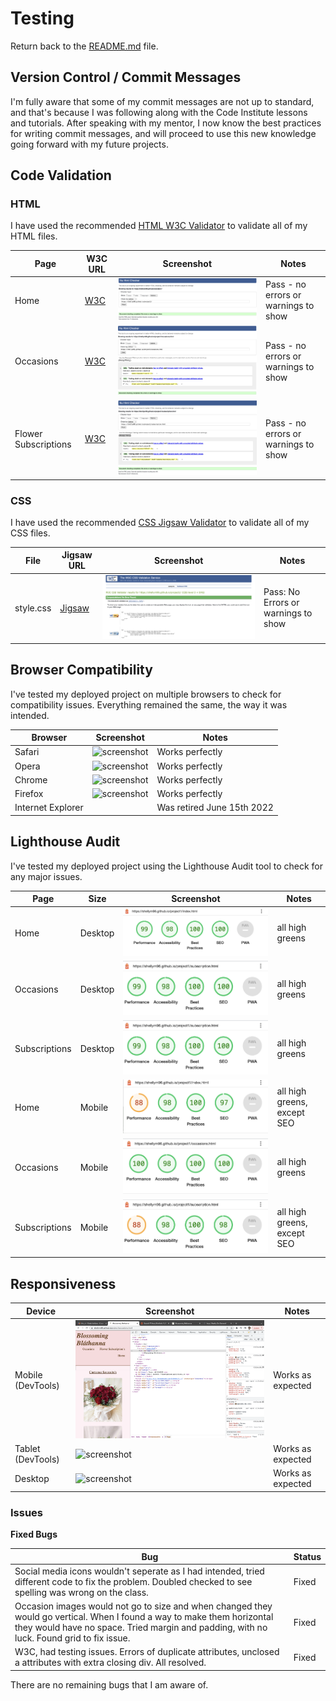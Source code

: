 # Testing

Return back to the [README.md](README.md) file.

## Version Control / Commit Messages

I'm fully aware that some of my commit messages are not up to standard, and that's because I was following along with the Code Institute lessons and tutorials. After speaking with my mentor, I now know the best practices for writing commit messages, and will proceed to use this new knowledge going forward with my future projects.

## Code Validation


### HTML

I have used the recommended [HTML W3C Validator](https://validator.w3.org) to validate all of my HTML files.


| Page | W3C URL | Screenshot | Notes |
| --- | --- | --- | --- |
| Home | [W3C](https://validator.w3.org/nu/?doc=https%3A%2F%2Fshellym96.github.io%2Fproject1%2Findex.html) | ![screenshot](documentation/html-validation.png) | Pass - no errors or warnings to show|
| Occasions | [W3C](https://validator.w3.org/nu/?doc=https%3A%2F%2Fshellym96.github.io%2Fproject1%2Foccasions.html) | ![screenshot](documentation/occasions-validation.png) | Pass - no errors or warnings to show|
| Flower Subscriptions | [W3C](https://validator.w3.org/nu/?doc=https%3A%2F%2Fshellym96.github.io%2Fproject1%2Fsubscription.html) | ![screenshot](documentation/subs-validation.png) | Pass - no errors or warnings to show|


### CSS

I have used the recommended [CSS Jigsaw Validator](https://jigsaw.w3.org/css-validator) to validate all of my CSS files.


| File | Jigsaw URL | Screenshot | Notes |
| --- | --- | --- | --- |
| style.css | [Jigsaw](https://jigsaw.w3.org/css-validator/validator?uri=https%3A%2F%2Fshellym96.github.io%2Fproject1) | ![screenshot](documentation/css-validation.png) | Pass: No Errors or warnings to show |

## Browser Compatibility

I've tested my deployed project on multiple browsers to check for compatibility issues.
Everything remained the same, the way it was intended.

| Browser | Screenshot | Notes |
| --- | --- | --- |
| Safari | ![screenshot](documentation/safari.png) | Works perfectly |
| Opera | ![screenshot](documentation/opera.png) | Works perfectly |
| Chrome| ![screenshot](documentation/chrome.png) | Works perfectly |
| Firefox | ![screenshot](documentation/firefox.png) | Works perfectly |
| Internet Explorer | | Was retired June 15th 2022 |


## Lighthouse Audit

I've tested my deployed project using the Lighthouse Audit tool to check for any major issues.

| Page | Size | Screenshot | Notes |
| --- | --- | --- | --- |
| Home | Desktop | ![screenshot](documentation/index-lighthouse.png) | all high greens  |
| Occasions | Desktop | ![screenshot](documentation/occasions-lighthouse.png) | all high greens |
| Subscriptions | Desktop | ![screenshot](documentation/sub-lighthouse.png) | all high greens |
| Home | Mobile | ![screenshot](documentation/index-lighthouse-mobile.png) | all high greens, except SEO  |
| Occasions | Mobile | ![screenshot](documentation/occasions-lighthouse-mobilep.png) |  all high greens  |
| Subscriptions | Mobile | ![screenshot](documentation/sub-lighthouse-mobile.png) | all high greens, except SEO  |

## Responsiveness
| Device | Screenshot | Notes |
| --- | --- | --- |
| Mobile (DevTools) | ![screenshot](documentation/mobile-response.png) | Works as expected |
| Tablet (DevTools) | ![screenshot](documentation/tablet-response.png) | Works as expected |
| Desktop | ![screenshot](documentation/desktop-response.png) | Works as expected |
### **Issues**


**Fixed Bugs**


| Bug | Status |
| --- | --- |
| Social media icons wouldn't seperate as I had intended, tried different code to fix the problem. Doubled checked to see spelling was wrong on the class.| Fixed |
| Occasion images would not go to size and when changed they would go vertical. When I found a way to make them horizontal they would have no space. Tried margin and padding, with no luck. Found grid to fix issue. | Fixed |
| W3C, had testing issues. Errors of duplicate attributes, unclosed a attributes with extra closing div. All resolved. | Fixed |


There are no remaining bugs that I am aware of.


